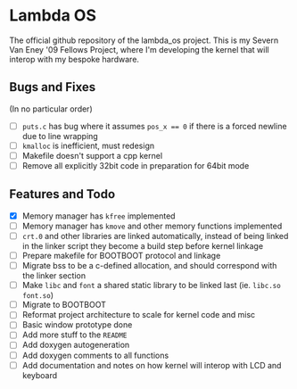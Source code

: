 # Lambda OS

The official github repository of the lambda_os project. This is my Severn Van Eney '09 Fellows Project, where I'm developing the kernel that will interop with my bespoke hardware.

## Bugs and Fixes

(In no particular order)

- [ ] `puts.c` has bug where it assumes `pos_x == 0` if there is a forced newline due to line wrapping
- [ ] `kmalloc` is inefficient, must redesign
- [ ] Makefile doesn't support a cpp kernel
- [ ] Remove all explicitly 32bit code in preparation for 64bit mode

## Features and Todo

- [X] Memory manager has `kfree` implemented
- [ ] Memory manager has `kmove` and other memory functions implemented
- [ ] `crt.0` and other libraries are linked automatically, instead of being linked in the linker script they become a build step before kernel linkage
- [ ] Prepare makefile for BOOTBOOT protocol and linkage
- [ ] Migrate bss to be a c-defined allocation, and should correspond with the linker section
- [ ] Make `libc` and `font` a shared static library to be linked last (ie. `libc.so` `font.so`)
- [ ] Migrate to BOOTBOOT
- [ ] Reformat project architecture to scale for kernel code and misc
- [ ] Basic window prototype done
- [ ] Add more stuff to the `README`
- [ ] Add doxygen autogeneration
- [ ] Add doxygen comments to all functions
- [ ] Add documentation and notes on how kernel will interop with LCD and keyboard
